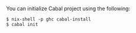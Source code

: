You can initialize Cabal project using the following:
```
$ nix-shell -p ghc cabal-install
$ cabal init
```
